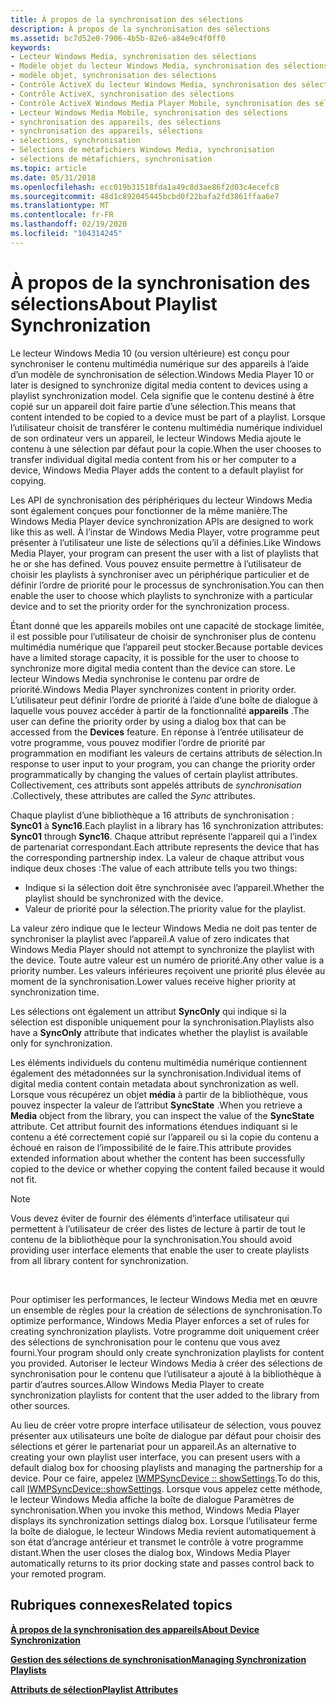 ```yaml
---
title: À propos de la synchronisation des sélections
description: À propos de la synchronisation des sélections
ms.assetid: bc7d52e0-7906-4b5b-82e6-a84e9c4f0ff0
keywords:
- Lecteur Windows Media, synchronisation des sélections
- Modèle objet du lecteur Windows Media, synchronisation des sélections
- modèle objet, synchronisation des sélections
- Contrôle ActiveX du lecteur Windows Media, synchronisation des sélections
- Contrôle ActiveX, synchronisation des sélections
- Contrôle ActiveX Windows Media Player Mobile, synchronisation des sélections
- Lecteur Windows Media Mobile, synchronisation des sélections
- synchronisation des appareils, des sélections
- synchronisation des appareils, sélections
- sélections, synchronisation
- Sélections de métafichiers Windows Media, synchronisation
- sélections de métafichiers, synchronisation
ms.topic: article
ms.date: 05/31/2018
ms.openlocfilehash: ecc019b31518fda1a49c8d3ae86f2d03c4ecefc8
ms.sourcegitcommit: 48d1c892045445bcbd0f22bafa2fd3861ffaa6e7
ms.translationtype: MT
ms.contentlocale: fr-FR
ms.lasthandoff: 02/19/2020
ms.locfileid: "104314245"
---
```

# <a name="about-playlist-synchronization"></a><span data-ttu-id="affff-115">À propos de la synchronisation des sélections</span><span class="sxs-lookup"><span data-stu-id="affff-115">About Playlist Synchronization</span></span>

<span data-ttu-id="affff-116">Le lecteur Windows Media 10 (ou version ultérieure) est conçu pour synchroniser le contenu multimédia numérique sur des appareils à l’aide d’un modèle de synchronisation de sélection.</span><span class="sxs-lookup"><span data-stu-id="affff-116">Windows Media Player 10 or later is designed to synchronize digital media content to devices using a playlist synchronization model.</span></span> <span data-ttu-id="affff-117">Cela signifie que le contenu destiné à être copié sur un appareil doit faire partie d’une sélection.</span><span class="sxs-lookup"><span data-stu-id="affff-117">This means that content intended to be copied to a device must be part of a playlist.</span></span> <span data-ttu-id="affff-118">Lorsque l’utilisateur choisit de transférer le contenu multimédia numérique individuel de son ordinateur vers un appareil, le lecteur Windows Media ajoute le contenu à une sélection par défaut pour la copie.</span><span class="sxs-lookup"><span data-stu-id="affff-118">When the user chooses to transfer individual digital media content from his or her computer to a device, Windows Media Player adds the content to a default playlist for copying.</span></span>

<span data-ttu-id="affff-119">Les API de synchronisation des périphériques du lecteur Windows Media sont également conçues pour fonctionner de la même manière.</span><span class="sxs-lookup"><span data-stu-id="affff-119">The Windows Media Player device synchronization APIs are designed to work like this as well.</span></span> <span data-ttu-id="affff-120">À l’instar de Windows Media Player, votre programme peut présenter à l’utilisateur une liste de sélections qu’il a définies.</span><span class="sxs-lookup"><span data-stu-id="affff-120">Like Windows Media Player, your program can present the user with a list of playlists that he or she has defined.</span></span> <span data-ttu-id="affff-121">Vous pouvez ensuite permettre à l’utilisateur de choisir les playlists à synchroniser avec un périphérique particulier et de définir l’ordre de priorité pour le processus de synchronisation.</span><span class="sxs-lookup"><span data-stu-id="affff-121">You can then enable the user to choose which playlists to synchronize with a particular device and to set the priority order for the synchronization process.</span></span>

<span data-ttu-id="affff-122">Étant donné que les appareils mobiles ont une capacité de stockage limitée, il est possible pour l’utilisateur de choisir de synchroniser plus de contenu multimédia numérique que l’appareil peut stocker.</span><span class="sxs-lookup"><span data-stu-id="affff-122">Because portable devices have a limited storage capacity, it is possible for the user to choose to synchronize more digital media content than the device can store.</span></span> <span data-ttu-id="affff-123">Le lecteur Windows Media synchronise le contenu par ordre de priorité.</span><span class="sxs-lookup"><span data-stu-id="affff-123">Windows Media Player synchronizes content in priority order.</span></span> <span data-ttu-id="affff-124">L’utilisateur peut définir l’ordre de priorité à l’aide d’une boîte de dialogue à laquelle vous pouvez accéder à partir de la fonctionnalité **appareils** .</span><span class="sxs-lookup"><span data-stu-id="affff-124">The user can define the priority order by using a dialog box that can be accessed from the **Devices** feature.</span></span> <span data-ttu-id="affff-125">En réponse à l’entrée utilisateur de votre programme, vous pouvez modifier l’ordre de priorité par programmation en modifiant les valeurs de certains attributs de sélection.</span><span class="sxs-lookup"><span data-stu-id="affff-125">In response to user input to your program, you can change the priority order programmatically by changing the values of certain playlist attributes.</span></span> <span data-ttu-id="affff-126">Collectivement, ces attributs sont appelés attributs de *synchronisation* .</span><span class="sxs-lookup"><span data-stu-id="affff-126">Collectively, these attributes are called the *Sync* attributes.</span></span>

<span data-ttu-id="affff-127">Chaque playlist d’une bibliothèque a 16 attributs de synchronisation : **Sync01** à **Sync16**.</span><span class="sxs-lookup"><span data-stu-id="affff-127">Each playlist in a library has 16 synchronization attributes: **Sync01** through **Sync16**.</span></span> <span data-ttu-id="affff-128">Chaque attribut représente l’appareil qui a l’index de partenariat correspondant.</span><span class="sxs-lookup"><span data-stu-id="affff-128">Each attribute represents the device that has the corresponding partnership index.</span></span> <span data-ttu-id="affff-129">La valeur de chaque attribut vous indique deux choses :</span><span class="sxs-lookup"><span data-stu-id="affff-129">The value of each attribute tells you two things:</span></span>

-   <span data-ttu-id="affff-130">Indique si la sélection doit être synchronisée avec l’appareil.</span><span class="sxs-lookup"><span data-stu-id="affff-130">Whether the playlist should be synchronized with the device.</span></span>
-   <span data-ttu-id="affff-131">Valeur de priorité pour la sélection.</span><span class="sxs-lookup"><span data-stu-id="affff-131">The priority value for the playlist.</span></span>

<span data-ttu-id="affff-132">La valeur zéro indique que le lecteur Windows Media ne doit pas tenter de synchroniser la playlist avec l’appareil.</span><span class="sxs-lookup"><span data-stu-id="affff-132">A value of zero indicates that Windows Media Player should not attempt to synchronize the playlist with the device.</span></span> <span data-ttu-id="affff-133">Toute autre valeur est un numéro de priorité.</span><span class="sxs-lookup"><span data-stu-id="affff-133">Any other value is a priority number.</span></span> <span data-ttu-id="affff-134">Les valeurs inférieures reçoivent une priorité plus élevée au moment de la synchronisation.</span><span class="sxs-lookup"><span data-stu-id="affff-134">Lower values receive higher priority at synchronization time.</span></span>

<span data-ttu-id="affff-135">Les sélections ont également un attribut **SyncOnly** qui indique si la sélection est disponible uniquement pour la synchronisation.</span><span class="sxs-lookup"><span data-stu-id="affff-135">Playlists also have a **SyncOnly** attribute that indicates whether the playlist is available only for synchronization.</span></span>

<span data-ttu-id="affff-136">Les éléments individuels du contenu multimédia numérique contiennent également des métadonnées sur la synchronisation.</span><span class="sxs-lookup"><span data-stu-id="affff-136">Individual items of digital media content contain metadata about synchronization as well.</span></span> <span data-ttu-id="affff-137">Lorsque vous récupérez un objet **média** à partir de la bibliothèque, vous pouvez inspecter la valeur de l’attribut **SyncState** .</span><span class="sxs-lookup"><span data-stu-id="affff-137">When you retrieve a **Media** object from the library, you can inspect the value of the **SyncState** attribute.</span></span> <span data-ttu-id="affff-138">Cet attribut fournit des informations étendues indiquant si le contenu a été correctement copié sur l’appareil ou si la copie du contenu a échoué en raison de l’impossibilité de le faire.</span><span class="sxs-lookup"><span data-stu-id="affff-138">This attribute provides extended information about whether the content has been successfully copied to the device or whether copying the content failed because it would not fit.</span></span>

> [!Note]  
> <span data-ttu-id="affff-139">Vous devez éviter de fournir des éléments d’interface utilisateur qui permettent à l’utilisateur de créer des listes de lecture à partir de tout le contenu de la bibliothèque pour la synchronisation.</span><span class="sxs-lookup"><span data-stu-id="affff-139">You should avoid providing user interface elements that enable the user to create playlists from all library content for synchronization.</span></span>

 

<span data-ttu-id="affff-140">Pour optimiser les performances, le lecteur Windows Media met en œuvre un ensemble de règles pour la création de sélections de synchronisation.</span><span class="sxs-lookup"><span data-stu-id="affff-140">To optimize performance, Windows Media Player enforces a set of rules for creating synchronization playlists.</span></span> <span data-ttu-id="affff-141">Votre programme doit uniquement créer des sélections de synchronisation pour le contenu que vous avez fourni.</span><span class="sxs-lookup"><span data-stu-id="affff-141">Your program should only create synchronization playlists for content you provided.</span></span> <span data-ttu-id="affff-142">Autoriser le lecteur Windows Media à créer des sélections de synchronisation pour le contenu que l’utilisateur a ajouté à la bibliothèque à partir d’autres sources.</span><span class="sxs-lookup"><span data-stu-id="affff-142">Allow Windows Media Player to create synchronization playlists for content that the user added to the library from other sources.</span></span>

<span data-ttu-id="affff-143">Au lieu de créer votre propre interface utilisateur de sélection, vous pouvez présenter aux utilisateurs une boîte de dialogue par défaut pour choisir des sélections et gérer le partenariat pour un appareil.</span><span class="sxs-lookup"><span data-stu-id="affff-143">As an alternative to creating your own playlist user interface, you can present users with a default dialog box for choosing playlists and managing the partnership for a device.</span></span> <span data-ttu-id="affff-144">Pour ce faire, appelez [IWMPSyncDevice :: showSettings](/previous-versions/windows/desktop/api/wmp/nf-wmp-iwmpsyncdevice-showsettings).</span><span class="sxs-lookup"><span data-stu-id="affff-144">To do this, call [IWMPSyncDevice::showSettings](/previous-versions/windows/desktop/api/wmp/nf-wmp-iwmpsyncdevice-showsettings).</span></span> <span data-ttu-id="affff-145">Lorsque vous appelez cette méthode, le lecteur Windows Media affiche la boîte de dialogue Paramètres de synchronisation.</span><span class="sxs-lookup"><span data-stu-id="affff-145">When you invoke this method, Windows Media Player displays its synchronization settings dialog box.</span></span> <span data-ttu-id="affff-146">Lorsque l’utilisateur ferme la boîte de dialogue, le lecteur Windows Media revient automatiquement à son état d’ancrage antérieur et transmet le contrôle à votre programme distant.</span><span class="sxs-lookup"><span data-stu-id="affff-146">When the user closes the dialog box, Windows Media Player automatically returns to its prior docking state and passes control back to your remoted program.</span></span>

## <a name="related-topics"></a><span data-ttu-id="affff-147">Rubriques connexes</span><span class="sxs-lookup"><span data-stu-id="affff-147">Related topics</span></span>

<dl> <dt>

[<span data-ttu-id="affff-148">**À propos de la synchronisation des appareils**</span><span class="sxs-lookup"><span data-stu-id="affff-148">**About Device Synchronization**</span></span>](about-device-synchronization.md)
</dt> <dt>

[<span data-ttu-id="affff-149">**Gestion des sélections de synchronisation**</span><span class="sxs-lookup"><span data-stu-id="affff-149">**Managing Synchronization Playlists**</span></span>](managing-synchronization-playlists.md)
</dt> <dt>

[<span data-ttu-id="affff-150">**Attributs de sélection**</span><span class="sxs-lookup"><span data-stu-id="affff-150">**Playlist Attributes**</span></span>](playlist-attributes.md)
</dt> </dl>

 

 




